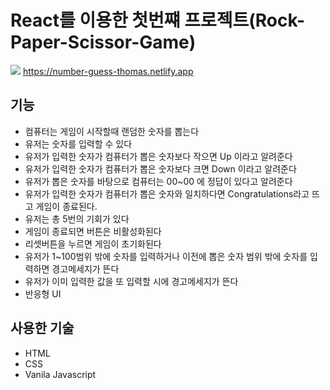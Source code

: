 # React를 이용한 첫번쨰 프로젝트(Rock-Paper-Scissor-Game)
![](https://i.imgur.com/WY35olg.png)
https://number-guess-thomas.netlify.app
## 기능
* 컴퓨터는 게임이 시작할때 랜덤한 숫자를 뽑는다
* 유저는 숫자를 입력할 수 있다
* 유저가 입력한 숫자가 컴퓨터가 뽑은 숫자보다 작으면 Up 이라고 알려준다
* 유저가 입력한 숫자가 컴퓨터가 뽑은 숫자보다 크면 Down 이라고 알려준다
* 유저가 뽑은 숫자를 바탕으로 컴퓨터는 00~00 에 정답이 있다고 알려준다 
* 유저가 입력한 숫자가 컴퓨터가 뽑은 숫자와 일치하다면 Congratulations라고 뜨고 게임이 종료된다.
* 유저는 총 5번의 기회가 있다
* 게임이 종료되면 버튼은 비활성화된다 
* 리셋버튼을 누르면 게임이 초기화된다
* 유저가 1~100범위 밖에 숫자를 입력하거나 이전에 뽑은 숫자 범위 밖에 숫자를 입력하면 경고메세지가 뜬다
* 유저가 이미 입력한 값을 또 입력할 시에 경고메세지가 뜬다
* 반응형 UI

## 사용한 기술
* HTML
* CSS
* Vanila Javascript

